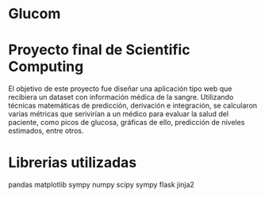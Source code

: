 # Glucom
# Proyecto final de Scientific Computing

El objetivo de este proyecto fue diseñar una aplicación tipo web que recibiera un dataset con información médica de la sangre. Utilizando técnicas matemáticas de predicción, derivación e integración, se calcularon varias métricas que serivirían a un médico para evaluar la salud del paciente, como picos de glucosa, gráficas de ello, predicción de niveles estimados, entre otros.

# Librerias utilizadas
pandas
matplotlib
sympy
numpy
scipy
sympy
flask
jinja2

